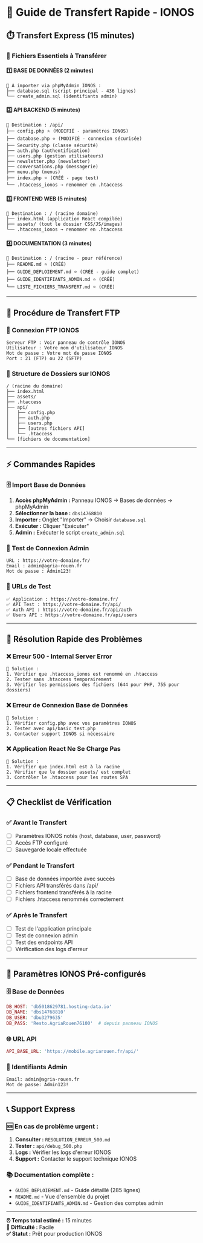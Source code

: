 # 🚀 Guide de Transfert Rapide - IONOS

## ⏱️ Transfert Express (15 minutes)

### 🎯 Fichiers Essentiels à Transférer

#### 1️⃣ **BASE DE DONNÉES** (2 minutes)
```
📁 À importer via phpMyAdmin IONOS :
├── database.sql (script principal - 436 lignes)
└── create_admin.sql (identifiants admin)
```

#### 2️⃣ **API BACKEND** (5 minutes)
```
📁 Destination : /api/
├── config.php ⭐ (MODIFIÉ - paramètres IONOS)
├── database.php ⭐ (MODIFIÉ - connexion sécurisée)
├── Security.php (classe sécurité)
├── auth.php (authentification)
├── users.php (gestion utilisateurs)
├── newsletter.php (newsletter)
├── conversations.php (messagerie)
├── menu.php (menus)
├── index.php ⭐ (CRÉÉ - page test)
└── .htaccess_ionos → renommer en .htaccess
```

#### 3️⃣ **FRONTEND WEB** (5 minutes)
```
📁 Destination : / (racine domaine)
├── index.html (application React compilée)
├── assets/ (tout le dossier CSS/JS/images)
└── .htaccess_ionos → renommer en .htaccess
```

#### 4️⃣ **DOCUMENTATION** (3 minutes)
```
📁 Destination : / (racine - pour référence)
├── README.md ⭐ (CRÉÉ)
├── GUIDE_DEPLOIEMENT.md ⭐ (CRÉÉ - guide complet)
├── GUIDE_IDENTIFIANTS_ADMIN.md ⭐ (CRÉÉ)
└── LISTE_FICHIERS_TRANSFERT.md ⭐ (CRÉÉ)
```

---

## 🔧 Procédure de Transfert FTP

### 📡 Connexion FTP IONOS
```
Serveur FTP : Voir panneau de contrôle IONOS
Utilisateur : Votre nom d'utilisateur IONOS
Mot de passe : Votre mot de passe IONOS
Port : 21 (FTP) ou 22 (SFTP)
```

### 📂 Structure de Dossiers sur IONOS
```
/ (racine du domaine)
├── index.html
├── assets/
├── .htaccess
├── api/
│   ├── config.php
│   ├── auth.php
│   ├── users.php
│   ├── [autres fichiers API]
│   └── .htaccess
└── [fichiers de documentation]
```

---

## ⚡ Commandes Rapides

### 🗄️ Import Base de Données
1. **Accès phpMyAdmin :** Panneau IONOS → Bases de données → phpMyAdmin
2. **Sélectionner la base :** `dbs14768810`
3. **Importer :** Onglet "Importer" → Choisir `database.sql`
4. **Exécuter :** Cliquer "Exécuter"
5. **Admin :** Exécuter le script `create_admin.sql`

### 🔐 Test de Connexion Admin
```
URL : https://votre-domaine.fr/
Email : admin@agria-rouen.fr
Mot de passe : Admin123!
```

### 🧪 URLs de Test
```
✅ Application : https://votre-domaine.fr/
✅ API Test : https://votre-domaine.fr/api/
✅ Auth API : https://votre-domaine.fr/api/auth
✅ Users API : https://votre-domaine.fr/api/users
```

---

## 🚨 Résolution Rapide des Problèmes

### ❌ Erreur 500 - Internal Server Error
```
🔧 Solution :
1. Vérifier que .htaccess_ionos est renommé en .htaccess
2. Tester sans .htaccess temporairement
3. Vérifier les permissions des fichiers (644 pour PHP, 755 pour dossiers)
```

### ❌ Erreur de Connexion Base de Données
```
🔧 Solution :
1. Vérifier config.php avec vos paramètres IONOS
2. Tester avec api/basic_test.php
3. Contacter support IONOS si nécessaire
```

### ❌ Application React Ne Se Charge Pas
```
🔧 Solution :
1. Vérifier que index.html est à la racine
2. Vérifier que le dossier assets/ est complet
3. Contrôler le .htaccess pour les routes SPA
```

---

## 📋 Checklist de Vérification

### ✅ Avant le Transfert
- [ ] Paramètres IONOS notés (host, database, user, password)
- [ ] Accès FTP configuré
- [ ] Sauvegarde locale effectuée

### ✅ Pendant le Transfert
- [ ] Base de données importée avec succès
- [ ] Fichiers API transférés dans /api/
- [ ] Fichiers frontend transférés à la racine
- [ ] Fichiers .htaccess renommés correctement

### ✅ Après le Transfert
- [ ] Test de l'application principale
- [ ] Test de connexion admin
- [ ] Test des endpoints API
- [ ] Vérification des logs d'erreur

---

## 🎯 Paramètres IONOS Pré-configurés

### 🗄️ Base de Données
```php
DB_HOST: 'db5018629781.hosting-data.io'
DB_NAME: 'dbs14768810'
DB_USER: 'dbu3279635'
DB_PASS: 'Resto.AgriaRouen76100'  # depuis panneau IONOS
```

### 🌐 URL API
```php
API_BASE_URL: 'https://mobile.agriarouen.fr/api/'
```

### 🔐 Identifiants Admin
```
Email: admin@agria-rouen.fr
Mot de passe: Admin123!
```

---

## 📞 Support Express

### 🆘 En cas de problème urgent :
1. **Consulter :** `RESOLUTION_ERREUR_500.md`
2. **Tester :** `api/debug_500.php`
3. **Logs :** Vérifier les logs d'erreur IONOS
4. **Support :** Contacter le support technique IONOS

### 📚 Documentation complète :
- `GUIDE_DEPLOIEMENT.md` - Guide détaillé (285 lignes)
- `README.md` - Vue d'ensemble du projet
- `GUIDE_IDENTIFIANTS_ADMIN.md` - Gestion des comptes admin

---

**⏰ Temps total estimé :** 15 minutes  
**🎯 Difficulté :** Facile  
**✅ Statut :** Prêt pour production IONOS